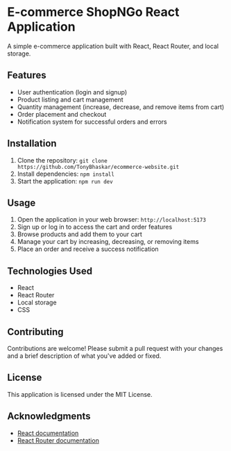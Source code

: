 # E-commerce ShopNGo React Application

A simple e-commerce application built with React, React Router, and local storage.

## Features

* User authentication (login and signup)
* Product listing and cart management
* Quantity management (increase, decrease, and remove items from cart)
* Order placement and checkout
* Notification system for successful orders and errors

## Installation

1. Clone the repository: `git clone https://github.com/TonyBhaskar/ecommerce-website.git`
2. Install dependencies: `npm install`
3. Start the application: `npm run dev`

## Usage

1. Open the application in your web browser: `http://localhost:5173`
2. Sign up or log in to access the cart and order features
3. Browse products and add them to your cart
4. Manage your cart by increasing, decreasing, or removing items
5. Place an order and receive a success notification

## Technologies Used

* React
* React Router
* Local storage
* CSS

## Contributing

Contributions are welcome! Please submit a pull request with your changes and a brief description of what you've added or fixed.

## License

This application is licensed under the MIT License.

## Acknowledgments

* [React documentation](https://reactjs.org/docs/getting-started.html)
* [React Router documentation](https://reactrouter.com/web/guides/quick-start)
